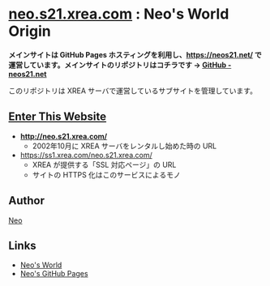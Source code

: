 # [neo.s21.xrea.com](http://neo.s21.xrea.com/) : Neo's World Origin

__メインサイトは GitHub Pages ホスティングを利用し、<https://neos21.net/> で運営しています。メインサイトのリポジトリはコチラです → [GitHub - neos21.net](https://github.com/Neos21/neos21.net)__

このリポジトリは XREA サーバで運営しているサブサイトを管理しています。


## [Enter This Website](http://neo.s21.xrea.com/)

- __<http://neo.s21.xrea.com/>__
  - 2002年10月に XREA サーバをレンタルし始めた時の URL
- <https://ss1.xrea.com/neo.s21.xrea.com/>
  - XREA が提供する「SSL 対応ページ」の URL
  - サイトの HTTPS 化はこのサービスによるモノ


## Author

[Neo](https://neos21.net/)


## Links

- [Neo's World](https://neos21.net/)
- [Neo's GitHub Pages](https://neos21.github.io/)
